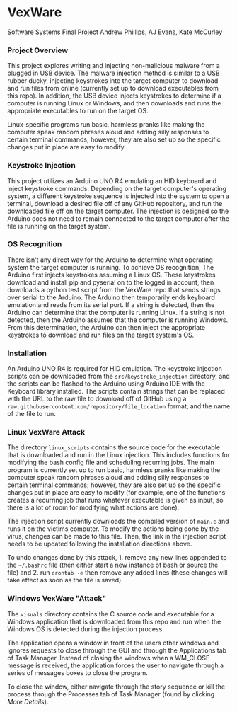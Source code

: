 # VexWare

Software Systems Final Project
Andrew Phillips, AJ Evans, Kate McCurley

### Project Overview

This project explores writing and injecting non-malicious malware from a plugged in USB device. The malware injection method is similar to a USB rubber ducky, injecting keystrokes into the target computer to download and run files from online (currently set up to download executables from this repo). In addition, the USB device injects keystrokes to determine if a computer is running Linux or Windows, and then downloads and runs the appropriate executables to run on the target OS. 

Linux-specific programs run basic, harmless pranks like making the computer speak random phrases aloud and adding silly responses to certain terminal commands; however, they are also set up so the specific changes put in place are easy to modify.

### Keystroke Injection

This project utilizes an Arduino UNO R4 emulating an HID keyboard and inject keystroke commands. Depending on the target computer's operating system, a different keystroke sequence is injected into the system to open a terminal, download a desired file off of any GitHub repository, and run the downloaded file off on the target computer. The injection is designed so the Arduino does not need to remain connected to the target computer after the file is running on the target system.

### OS Recognition

There isn't any direct way for the Arduino to determine what operating system the target computer is running. To achieve OS recognition, The Arduino first injects keystrokes assuming a Linux OS. These keystrokes download and install pip and pyserial on to the logged in account, then downloads a python test script from the VexWare repo that sends strings over serial to the Arduino. The Arduino then temporarily ends keyboard emulation and reads from its serial port. If a string is detected, then the Arduino can determine that the computer is running Linux. If a string is not detected, then the Arduino assumes that the computer is running Windows. From this determination, the Arduino can then inject the appropriate keystrokes to download and run files on the target system's OS.

### Installation

An Arduino UNO R4 is required for HID emulation. The keystroke injection scripts can be downloaded from the `src/keystroke_injection` directory, and the scripts can be flashed to the Arduino using Arduino IDE with the Keyboard library installed. The scripts contain strings that can be replaced with the URL to the raw file to download off of GitHub using a `raw.githubusercontent.com/repository/file_location` format, and the name of the file to run.

### Linux VexWare Attack

The directory `linux_scripts` contains the source code for the executable that is downloaded and run in the Linux injection. This includes functions for modifying the bash config file and scheduling recurring jobs. The main program is currently set up to run basic, harmless pranks like making the computer speak random phrases aloud and adding silly responses to certain terminal commands; however, they are also set up so the specific changes put in place are easy to modify (for example, one of the functions creates a recurring job that runs whatever executable is given as input, so there is a lot of room for modifying what actions are done).

The injection script currently downloads the compiled version of `main.c` and runs it on the victims computer. To modify the actions being done by the virus, changes can be made to this file. Then, the link in the injection script needs to be updated following the installation directions above.

To undo changes done by this attack, 1. remove any new lines appended to the `~/.bashrc` file (then either start a new instance of bash or source the file) and 2. run `crontab -e` then remove any added lines (these changes will take effect as soon as the file is saved).

### Windows VexWare "Attack"

The `visuals` directory contains the C source code and executable for a Windows application that is downloaded from this repo and run when the Windows OS is detected during the injection process.

The application opens a window in front of the users other windows and ignores requests to close through the GUI and through the Applications tab of Task Manager. Instead of closing the windows when a WM_CLOSE message is received, the application forces the user to navigate through a series of messages boxes to close the program.

To close the window, either navigate through the story sequence or kill the process through the Processes tab of Task Manager (found by clicking *More Details*).
